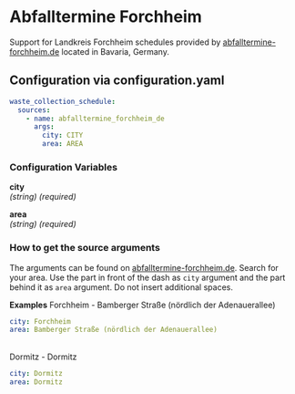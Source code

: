 # Abfalltermine Forchheim

Support for Landkreis Forchheim schedules provided by [abfalltermine-forchheim.de](https://www.abfalltermine-forchheim.de/) located in Bavaria, Germany.

## Configuration via configuration.yaml

```yaml
waste_collection_schedule:
  sources:
    - name: abfalltermine_forchheim_de
      args:
        city: CITY
        area: AREA
```

### Configuration Variables

**city**<br>
*(string) (required)*

**area**<br>
*(string) (required)*

### How to get the source arguments
The arguments can be found on [abfalltermine-forchheim.de](https://www.abfalltermine-forchheim.de/).
Search for your area. Use the part in front of the dash as `city` argument and the part behind it as `area` argument. Do not insert additional spaces.
<br>

**Examples**
Forchheim - Bamberger Straße (nördlich der Adenauerallee)

```yaml
city: Forchheim
area: Bamberger Straße (nördlich der Adenauerallee)
```
<br>
Dormitz - Dormitz

```yaml
city: Dormitz
area: Dormitz
```
